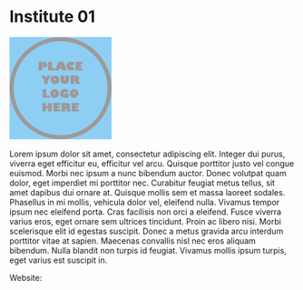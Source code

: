 # Institute 01

![](../../static/img/logo_ex.png)

Lorem ipsum dolor sit amet, consectetur adipiscing elit. Integer dui purus, viverra eget efficitur eu, efficitur vel arcu. Quisque porttitor justo vel congue euismod. Morbi nec ipsum a nunc bibendum auctor. Donec volutpat quam dolor, eget imperdiet mi porttitor nec. Curabitur feugiat metus tellus, sit amet dapibus dui ornare at. Quisque mollis sem et massa laoreet sodales. Phasellus in mi mollis, vehicula dolor vel, eleifend nulla. Vivamus tempor ipsum nec eleifend porta. Cras facilisis non orci a eleifend. Fusce viverra varius eros, eget ornare sem ultrices tincidunt. Proin ac libero nisi. Morbi scelerisque elit id egestas suscipit. Donec a metus gravida arcu interdum porttitor vitae at sapien. Maecenas convallis nisl nec eros aliquam bibendum. Nulla blandit non turpis id feugiat. Vivamus mollis ipsum turpis, eget varius est suscipit in.

Website: 
